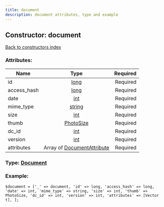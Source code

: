```yaml
---
title: document
description: document attributes, type and example
---
```

## Constructor: document  
[Back to constructors index](index.md)



### Attributes:

| Name     |    Type       | Required |
|----------|:-------------:|---------:|
|id|[long](../types/long.md) | Required|
|access\_hash|[long](../types/long.md) | Required|
|date|[int](../types/int.md) | Required|
|mime\_type|[string](../types/string.md) | Required|
|size|[int](../types/int.md) | Required|
|thumb|[PhotoSize](../types/PhotoSize.md) | Required|
|dc\_id|[int](../types/int.md) | Required|
|version|[int](../types/int.md) | Required|
|attributes|Array of [DocumentAttribute](../types/DocumentAttribute.md) | Required|



### Type: [Document](../types/Document.md)


### Example:

```
$document = ['_' => document, 'id' => long, 'access_hash' => long, 'date' => int, 'mime_type' => string, 'size' => int, 'thumb' => PhotoSize, 'dc_id' => int, 'version' => int, 'attributes' => [Vector t], ];
```